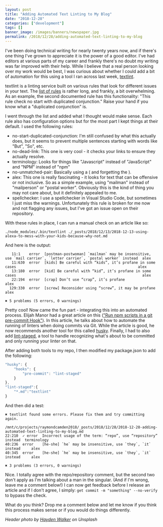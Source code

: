 ```yaml
---
layout: post
title: "Adding Automated Text Linting to My Blog"
date: "2018-12-28"
categories: ["development"]
tags: []
banner_image: /images/banners/newspaper.jpg
permalink: /2018/12/28/adding-automated-text-linting-to-my-blog
---
```


I've been doing technical writing for nearly twenty years now, and if there's one thing I've grown to appreciate it is the power of a good editor. I've had editors at various parts of my career and frankly there's no doubt my writing was far improved with their help. While I believe that a real person looking over my work would be best, I was curious about whether I could add a bit of automation for this using a tool I ran across last week, [textlint](https://textlint.github.io/). 

textlint is a linting service built on various rules that look for different issues in your text. The [list of rules](https://github.com/textlint/textlint/wiki/Collection-of-textlint-rule) is rather long, and frankly, a bit overwhelming. As an example, the second documented rule has this functionality: "This rule check no start with duplicated conjunction." Raise your hand if you know what a "duplicated conjunction" is. 

I went through the list and added what I thought would make sense. Each rule also has configuration options but for the most part I kept things at their default. I used the following rules:

* no-start-duplicated-conjunction: I'm still confused by what this actually does, but it seems to prevent multiple sentences starting with words like "But", "So", etc. 
* no-dead-link: This one is very cool - it checks your links to ensure they actually resolve.
* terminology: Looks for things like "Javascript" instead of "JavaScript" and "NPM" instead of "npm"
* no-unmatched-pair: Basically using a ( and forgetting the ).
* alex: This one is really fascinating - it looks for text that can be offensive or not inclusive. So as a simple example, using "mailman" instead of "mailperson" or "postal worker". Obviously this is the kind of thing you may not care about, but it definitely appealed to me.
* spellchecker: I use a spellchecker in Visual Studio Code, but sometimes I just miss the warnings. Unfortunately this rule is broken for me now and not flagging any issues, but I've got an issue open on their repository.

With these rules in place, I can run a manual check on an article like so:

	./node_modules/.bin/textlint ./_posts/2018/12/13/2018-12-13-using-alexa-to-mess-with-your-kids-because-why-not.md

And here is the output:

```text
   11:1    error  [postman-postwoman] `mailman` may be insensitive, use `mail carrier`, `letter carrier`, `postal worker` instead  alex
   11:630  error  [kids] Be careful with “kids”, it’s profane in some cases                                                        alex
   13:180  error  [kid] Be careful with “kid”, it’s profane in some cases                                                          alex
   22:194  error  [crap] Don’t use “crap”, it’s profane                                                                            alex
  129:330  error  [screw] Reconsider using “screw”, it may be profane                                                              alex

✖ 5 problems (5 errors, 0 warnings)
```

Pretty cool! Now came the fun part - integrating this into an automated process. Elijah Manor had a great article on this (["Run npm scripts in a git pre-commit Hook"](https://elijahmanor.com/npm-precommit-scripts/)). In this article, he talks about how to automate the running of linters when doing commits via Git. While the article is good, he now recommends another tool for this called [husky](https://github.com/typicode/husky). Finally, I had to also add [lint-staged](https://github.com/okonet/lint-staged), a tool to handle recognizing what's about to be committed and only running your linter on that. 

After adding both tools to my repo, I then modified my package.json to add the following:

```js
"husky": {
	"hooks": {
		"pre-commit": "lint-staged"
	}
},
"lint-staged":{
	"*.md":"textlint"
}
```

And then did a test:

```text
✖ textlint found some errors. Please fix them and try committing again.

/mnt/c/projects/raymondcamden2018/_posts/2018/12/28/2018-12-28-adding-automated-text-linting-to-my-blog.md
22:210  ✓ error  Incorrect usage of the term: “repo”, use “repository” instead  terminology
40:236  error    [he-she] `he` may be insensitive, use `they`, `it` instead     alex
40:345  error    [he-she] `he` may be insensitive, use `they`, `it` instead     alex

✖ 3 problems (3 errors, 0 warnings)
```

Nice. I totally agree with the repo/repository comment, but the second two don't apply as I'm talking about a man in the singular. (And if I'm wrong, leave me a comment below!) I can now get feedback before I release an article and if I don't agree, I simply: `get commit -m "something" --no-verify` to bypass the check. 

What do you think? Drop me a comment below and let me know if you think this process makes sense or if you would do things differently.

<i>Header photo by <a href="https://unsplash.com/photos/ihiEd-_4TNY?utm_source=unsplash&utm_medium=referral&utm_content=creditCopyText">Hayden Walker</a> on Unsplash</i>